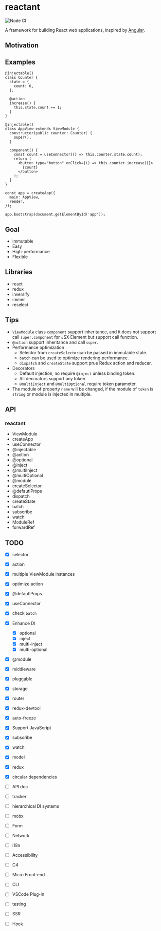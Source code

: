 # reactant

![Node CI](https://github.com/unadlib/reactant/workflows/Node%20CI/badge.svg)

A framework for building React web applications, inspired by [Angular](https://angular.io/).

## Motivation

## Examples

```tsx
@injectable()
class Counter {
  state = {
    count: 0,
  };

  @action
  increase() {
    this.state.count += 1;
  }
}

@injectable()
class AppView extends ViewModule {
  constructor(public counter: Counter) {
    super();
  }

  component() {
    const count = useConnector(() => this.counter.state.count);
    return (
      <button type="button" onClick={() => this.counter.increase()}>
        {count}
      </button>
    );
  }
}

const app = createApp({
  main: AppView,
  render,
});

app.bootstrap(document.getElementById('app'));
```

## Goal

- Immutable
- Easy
- High-performance
- Flexible

## Libraries

- react
- redux
- inversify
- immer
- reselect

## Tips

- `ViewModule` class `component` support inheritance, and it does not support call `super.component` for JSX Element but support call function.
- `@action` support inheritance and call `super`.
- Performance optimization
  - Selector from `createSelector`can be passed in immutable state.
  - `batch` can be used to optimize rendering performance.
  - `dispatch` and `createState` support prue Redux action and reducer.
- Decorators
  - Default injection, no require `@inject` unless binding token.
  - All decorators support any token.
  - `@multiInject` and `@multiOptional` require token parameter.
- The module of property `name` will be changed, if the module of `token` is `string` or module is injected in multiple.

## API

### reactant

- ViewModule
- createApp
- useConnector
- @injectable
- @action
- @optional
- @inject
- @multiInject
- @multiOptional
- @module
- createSelector
- @defautlProps
- dispatch
- createState
- batch
- subscribe
- watch
- ModuleRef
- forwardRef

## TODO

- [x] selector
- [x] action
- [x] multiple ViewModule instances
- [x] optimize action
- [x] @defautlProps
- [x] useConnector
- [x] check `batch`
- [x] Enhance DI
  - [x] optional
  - [x] inject
  - [x] multi-inject
  - [x] multi-optional
- [x] @module
- [x] middleware
- [x] pluggable
- [x] storage
- [x] router
- [x] redux-devtool
- [x] auto-freeze
- [x] Support JavaScript
- [x] subscribe
- [x] watch
- [x] model
- [x] redux
- [x] circular dependencies

- [ ] API doc
- [ ] tracker
- [ ] hierarchical DI systems
- [ ] mobx
- [ ] Form
- [ ] Network
- [ ] i18n
- [ ] Accessibility
- [ ] C4
- [ ] Micro Front-end
- [ ] CLI
- [ ] VSCode Plug-in
- [ ] testing
- [ ] SSR
- [ ] Hook
